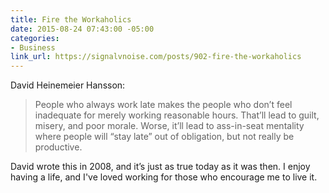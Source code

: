 ```yaml
---
title: Fire the Workaholics
date: 2015-08-24 07:43:00 -05:00
categories:
- Business
link_url: https://signalvnoise.com/posts/902-fire-the-workaholics
---
```


David Heinemeier Hansson:

> People who always work late makes the people who don’t feel inadequate for merely working reasonable hours. That’ll lead to guilt, misery, and poor morale. Worse, it’ll lead to ass-in-seat mentality where people will “stay late” out of obligation, but not really be productive.

David wrote this in 2008, and it’s just as true today as it was then. I enjoy having a life, and I've loved working for those who encourage me to live it.
